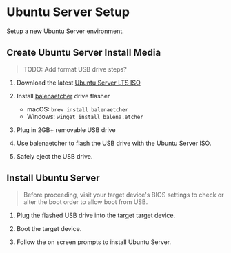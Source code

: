 # Ubuntu Server Setup

Setup a new Ubuntu Server environment.

## Create Ubuntu Server Install Media

> TODO: Add format USB drive steps?

1. Download the latest [Ubuntu Server LTS ISO](https://ubuntu.com/download/server)

1. Install [balenaetcher](https://www.balena.io/etcher) drive flasher

    - macOS: `brew install balenaetcher`
    - Windows: `winget install balena.etcher`

1. Plug in 2GB+ removable USB drive

1. Use balenaetcher to flash the USB drive with the Ubuntu Server ISO.

1. Safely eject the USB drive.

## Install Ubuntu Server

> Before proceeding, visit your target device's BIOS settings to check or alter
> the boot order to allow boot from USB.

1. Plug the flashed USB drive into the target target device.

1. Boot the target device.

1. Follow the on screen prompts to install Ubuntu Server.
